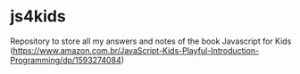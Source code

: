 # js4kids
Repository to store all my answers and notes of the book Javascript for Kids (https://www.amazon.com.br/JavaScript-Kids-Playful-Introduction-Programming/dp/1593274084)

